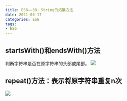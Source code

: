 ```yaml
---
title: ES6——38：String的拓展方法
date: 2021-03-17
categories: ES6
tags: 
- ES6
---
```

## startsWith()和endsWith()方法
判断字符串是否在原字符串的头部或尾部。
![](https://img-blog.csdnimg.cn/img_convert/5ef45e5c0cdac64078445635abfdfaae.png)
## repeat()方法：表示将原字符串重复n次
![](https://img-blog.csdnimg.cn/img_convert/4c61b40ada639fc02b729baa3b5f68f4.png)